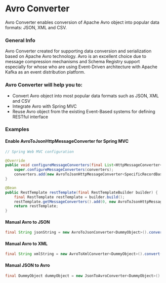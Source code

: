 # Avro Converter

Avro Converter enables conversion of Apache Avro object into popular data formats: JSON, XML and CSV.


### General Info
Avro Converter created for supporting data conversion and serialization based on Apache Avro technology.
Avro is an excellent choice due to message compression mechanisms and Schema Registry support especially for whose who are using Event-Driven architecture with Apache Kafka as an event distribution platform.


### Avro Converter will help you to:

 * Convert Avro object into most popular data formats such as JSON, XML and CSV
 * Integrate Avro with Spring MVC
 * Reuse Avro object from the existing Event-Based systems for defining RESTful interface


### Examples

#### Enable AvroToJsonHttpMessageConverter for Spring MVC
```java
// Spring Web MVC configuration

@Override
public void configureMessageConverters(final List<HttpMessageConverter<?>> converters) {
    super.configureMessageConverters(converters);
    converters.add(new AvroToJsonHttpMessageConverter<SpecificRecordBase>());
}

@Bean
public RestTemplate restTemplate(final RestTemplateBuilder builder) {
    final RestTemplate restTemplate = builder.build();
    restTemplate.getMessageConverters().add(0, new AvroToJsonHttpMessageConverter<SpecificRecordBase>());
    return restTemplate;
}
```


#### Manual Avro to JSON 
```java
final String jsonString = new AvroToJsonConverter<DummyObject>().convert(dummyObject);
```

 
#### Manual Avro to XML
```java
final String xmlString = new AvroToXmlConverter<DummyObject>().convert(dummyObject);
```

 
#### Manual JSON to Avro
```java
final DummyObject dummyObject = new JsonToAvroConverter<DummyObject>().convert(jsonString, DummyObject.class);
```